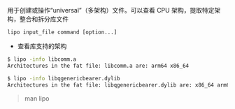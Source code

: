 用于创建或操作“universal”（多架构）文件。可以查看 CPU 架构，提取特定架构，整合和拆分库文件

```
lipo input_file command [option...]
```


- 查看库支持的架构
```sh
$ lipo -info libcomm.a
Architectures in the fat file: libcomm.a are: arm64 x86_64

$ lipo -info libqgenericbearer.dylib
Architectures in the fat file: libqgenericbearer.dylib are: x86_64 arm64
```

> man lipo